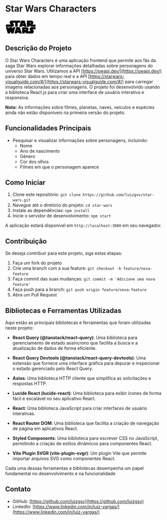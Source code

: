# Star Wars Characters

<img src="./src/Assets/Gif/star wars.gif" alt="Star Wars" width="100"/>



## Descrição do Projeto

O Star Wars Characters é uma aplicação frontend que permite aos fãs da saga Star Wars explorar informações detalhadas sobre personagens do universo Star Wars. Utilizamos a API [https://swapi.dev/](https://swapi.dev/) para obter dados em tempo real e a API [https://starwars-visualguide.com/#/](https://starwars-visualguide.com/#/) para carregar imagens relacionadas aos personagens. O projeto foi desenvolvido usando a biblioteca React.js para criar uma interface de usuário interativa e responsiva.

**Nota:** As informações sobre filmes, planetas, naves, veículos e espécies ainda não estão disponíveis na primeira versão do projeto.

## Funcionalidades Principais

- Pesquisar e visualizar informações sobre personagens, incluindo:
  - Nome
  - Ano de nascimento
  - Gênero
  - Cor dos olhos
  - Filmes em que o personagem aparece


## Como Iniciar

1. Clone este repositório: `git clone https://github.com/luizgsv/star-wars.git`
2. Navegue até o diretório do projeto: `cd star-wars`
3. Instale as dependências: `npm install`
4. Inicie o servidor de desenvolvimento: `npm start`

A aplicação estará disponível em `http://localhost:3000` em seu navegador.


## Contribuição

Se deseja contribuir para este projeto, siga estas etapas:

1. Faça um fork do projeto
2. Crie uma branch com a sua feature: `git checkout -b feature/nova-feature`
3. Faça commit das suas mudanças: `git commit -m 'Adicione uma nova feature'`
4. Faça push para a branch: `git push origin feature/nova-feature`
5. Abra um Pull Request


## Bibliotecas e Ferramentas Utilizadas

Aqui estão as principais bibliotecas e ferramentas que foram utilizadas neste projeto:

- **React Query (@tanstack/react-query)**: Uma biblioteca para gerenciamento de estado assíncrono que facilita a busca e a atualização de dados de forma eficiente.

- **React Query Devtools (@tanstack/react-query-devtools)**: Uma extensão que fornece uma interface gráfica para depurar e inspecionar o estado gerenciado pelo React Query.

- **Axios**: Uma biblioteca HTTP cliente que simplifica as solicitações e respostas HTTP.

- **Lucide React (lucide-react)**: Uma biblioteca para exibir ícones de forma fácil e escalável no seu aplicativo React.

- **React**: Uma biblioteca JavaScript para criar interfaces de usuário interativas.

- **React Router DOM**: Uma biblioteca que facilita a criação de navegação de página em aplicativos React.

- **Styled Components**: Uma biblioteca para escrever CSS no JavaScript, permitindo a criação de estilos dinâmicos para componentes React.

- **Vite Plugin SVGR (vite-plugin-svgr)**: Um plugin Vite que permite importar arquivos SVG como componentes React.

Cada uma dessas ferramentas e bibliotecas desempenha um papel fundamental no desenvolvimento e na funcionalidade

## Contato

- GitHub: [https://github.com/luizgsv](https://github.com/luizgsv)
- LinkedIn: [https://www.linkedin.com/in/luiz-vargas/](https://www.linkedin.com/in/luiz-vargas/)

